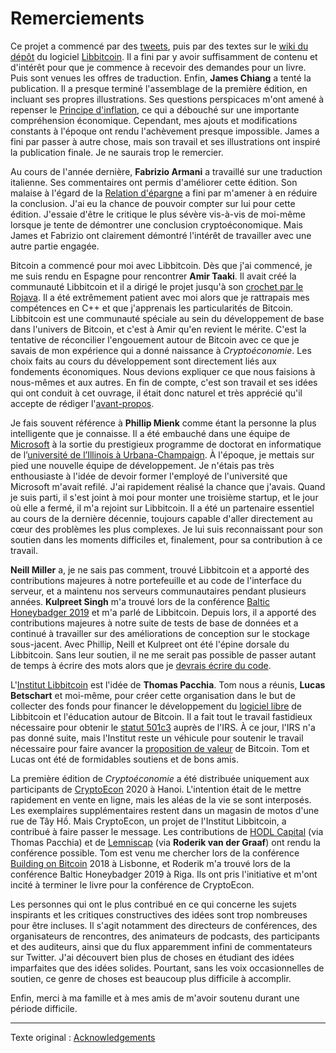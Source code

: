 Remerciements
=============

Ce projet a commencé par des [tweets](https://twitter.com), puis par des textes sur le [wiki du dépôt](https://github.com/libbitcoin/libbitcoin-system/wiki/Cryptoeconomics) du logiciel [Libbitcoin](https://libbitcoin.info/). Il a fini par y avoir suffisamment de contenu et d'intérêt pour que je commence à recevoir des demandes pour un livre. Puis sont venues les offres de traduction. Enfin, **James Chiang** a tenté la publication. Il a presque terminé l'assemblage de la première édition, en incluant ses propres illustrations. Ses questions perspicaces m'ont amené à repenser le [Principe d'inflation](chapters/ch013-inflation-principle.md), ce qui a débouché sur une importante compréhension économique. Cependant, mes ajouts et modifications constants à l'époque ont rendu l'achèvement presque impossible. James a fini par passer à autre chose, mais son travail et ses illustrations ont inspiré la publication finale. Je ne saurais trop le remercier.

Au cours de l'année dernière, **Fabrizio Armani** a travaillé sur une traduction italienne. Ses commentaires ont permis d'améliorer cette édition. Son malaise à l'égard de la [Relation d'épargne](chapters/ch091-savings-relation.md) a fini par m'amener à en réduire la conclusion. J'ai eu la chance de pouvoir compter sur lui pour cette édition. J'essaie d'être le critique le plus sévère vis-à-vis de moi-même lorsque je tente de démontrer une conclusion cryptoéconomique. Mais James et Fabrizio ont clairement démontré l'intérêt de travailler avec une autre partie engagée.

Bitcoin a commencé pour moi avec Libbitcoin. Dès que j'ai commencé, je me suis rendu en Espagne pour rencontrer **Amir Taaki**. Il avait créé la communauté Libbitcoin et il a dirigé le projet jusqu'à son [crochet par le Rojava](https://en.wikipedia.org/wiki/Amir_Taaki). Il a été extrêmement patient avec moi alors que je rattrapais mes compétences en C++ et que j'apprenais les particularités de Bitcoin. Libbitcoin est une communauté spéciale au sein du développement de base dans l'univers de Bitcoin, et c'est à Amir qu'en revient le mérite. C'est la tentative de réconcilier l'engouement autour de Bitcoin avec ce que je savais de mon expérience qui a donné naissance à *Cryptoéconomie*. Les choix faits au cours du développement sont directement liés aux fondements économiques. Nous devions expliquer ce que nous faisions à nous-mêmes et aux autres. En fin de compte, c'est son travail et ses idées qui ont conduit à cet ouvrage, il était donc naturel et très apprécié qu'il accepte de rédiger l'[avant-propos](chapters/ch002-foreword-by-amir-taaki.md).

Je fais souvent référence à **Phillip Mienk** comme étant la personne la plus intelligente que je connaisse. Il a été embauché dans une équipe de [Microsoft](https://www.microsoft.com/fr-fr/) à la sortie du prestigieux programme de doctorat en informatique de l’[université de l’Illinois à Urbana-Champaign](https://cs.illinois.edu). À l'époque, je mettais sur pied une nouvelle équipe de développement. Je n'étais pas très enthousiaste à l'idée de devoir former l'employé de l'université que Microsoft m'avait refilé. J'ai rapidement réalisé la chance que j'avais. Quand je suis parti, il s'est joint à moi pour monter une troisième startup, et le jour où elle a fermé, il m'a rejoint sur Libbitcoin. Il a été un partenaire essentiel au cours de la dernière décennie, toujours capable d'aller directement au cœur des problèmes les plus complexes. Je lui suis reconnaissant pour son soutien dans les moments difficiles et, finalement, pour sa contribution à ce travail.

**Neill Miller** a, je ne sais pas comment, trouvé Libbitcoin et a apporté des contributions majeures à notre portefeuille et au code de l'interface du serveur, et a maintenu nos serveurs communautaires pendant plusieurs années. **Kulpreet Singh** m'a trouvé lors de la conférence [Baltic Honeybadger 2019](https://bh2019.hodlhodl.com) et m'a parlé de Libbitcoin. Depuis lors, il a apporté des contributions majeures à notre suite de tests de base de données et a continué à travailler sur des améliorations de conception sur le stockage sous-jacent. Avec Phillip, Neill et Kulpreet ont été l'épine dorsale du Libbitcoin. Sans leur soutien, il ne me serait pas possible de passer autant de temps à écrire des mots alors que je [devrais écrire du code](https://www.activism.net/cypherpunk/manifesto.html).

L'[Institut Libbitcoin](https://libbitcoininstitute.org) est l'idée de **Thomas Pacchia**. Tom nous a réunis, **Lucas Betschart** et moi-même, pour créer cette organisation dans le but de collecter des fonds pour financer le développement du [logiciel libre](https://fr.wikipedia.org/wiki/Free_Software_Foundation) de Libbitcoin et l'éducation autour de Bitcoin. Il a fait tout le travail fastidieux nécessaire pour obtenir le [statut 501c3](https://www.irs.gov/charities-non-profits/charitable-organizations/exemption-requirements-501c3-organizations) auprès de l'IRS. À ce jour, l'IRS n'a pas donné suite, mais l'Institut reste un véhicule pour soutenir le travail nécessaire pour faire avancer la [proposition de valeur](chapters/ch003-value-proposition.md) de Bitcoin. Tom et Lucas ont été de formidables soutiens et de bons amis.

La première édition de *Cryptoéconomie* a été distribuée uniquement aux participants de [CryptoEcon](https://cryptoecon.org/) 2020 à Hanoi. L'intention était de le mettre rapidement en vente en ligne, mais les aléas de la vie se sont interposés. Les exemplaires supplémentaires restent dans un magasin de motos d'une rue de Tây Hồ. Mais CryptoEcon, un projet de l'Institut Libbitcoin, a contribué à faire passer le message. Les contributions de [HODL Capital](https://www.hodl.capital) (via Thomas Pacchia) et de [Lemniscap](https://lemniscap.com) (via **Roderik van der Graaf**) ont rendu la conférence possible. Tom est venu me chercher lors de la conférence [Building on Bitcoin](https://building-on-bitcoin.com) 2018 à Lisbonne, et Roderik m'a trouvé lors de la conférence Baltic Honeybadger 2019 à Riga. Ils ont pris l'initiative et m'ont incité à terminer le livre pour la conférence de CryptoEcon.

Les personnes qui ont le plus contribué en ce qui concerne les sujets inspirants et les critiques constructives des idées sont trop nombreuses pour être incluses. Il s'agit notamment des directeurs de conférences, des organisateurs de rencontres, des animateurs de podcasts, des participants et des auditeurs, ainsi que du flux apparemment infini de commentateurs sur Twitter. J'ai découvert bien plus de choses en étudiant des idées imparfaites que des idées solides. Pourtant, sans les voix occasionnelles de soutien, ce genre de choses est beaucoup plus difficile à accomplir.

Enfin, merci à ma famille et à mes amis de m'avoir soutenu durant une période difficile.

---

Texte original : [Acknowledgements](https://voskuil.org/cryptoeconomics/cryptoeconomics.pdf#page=9)